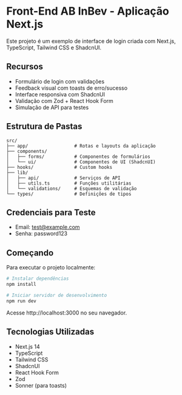 # Front-End AB InBev - Aplicação Next.js

Este projeto é um exemplo de interface de login criada com Next.js, TypeScript, Tailwind CSS e ShadcnUI.

## Recursos

- Formulário de login com validações
- Feedback visual com toasts de erro/sucesso
- Interface responsiva com ShadcnUI
- Validação com Zod + React Hook Form
- Simulação de API para testes

## Estrutura de Pastas

```
src/
├── app/                 # Rotas e layouts da aplicação
├── components/
│   ├── forms/           # Componentes de formulários
│   └── ui/              # Componentes de UI (ShadcnUI)
├── hooks/               # Custom hooks
├── lib/
│   ├── api/             # Serviços de API
│   ├── utils.ts         # Funções utilitárias
│   └── validations/     # Esquemas de validação
└── types/               # Definições de tipos
```

## Credenciais para Teste

- Email: test@example.com
- Senha: password123

## Começando

Para executar o projeto localmente:

```bash
# Instalar dependências
npm install

# Iniciar servidor de desenvolvimento
npm run dev
```

Acesse http://localhost:3000 no seu navegador.

## Tecnologias Utilizadas

- Next.js 14
- TypeScript
- Tailwind CSS
- ShadcnUI
- React Hook Form
- Zod
- Sonner (para toasts)